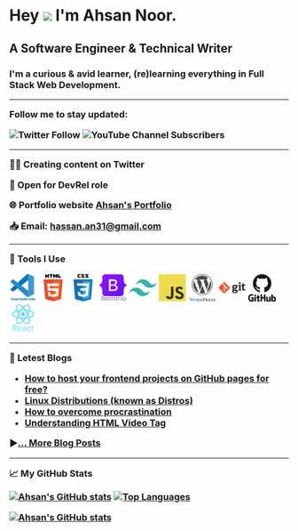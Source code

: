 <h1>Hey <img src="https://raw.githubusercontent.com/MartinHeinz/MartinHeinz/master/wave.gif" width="25px">  I'm Ahsan Noor.</h1>
<h2>A Software Engineer & Technical Writer</h2>
<h3>I'm a curious & avid learner, (re)learning everything in Full Stack Web Development.
  
---
  Follow me to stay updated:
  
![Twitter Follow](https://img.shields.io/twitter/follow/ANoorTM?label=Twitter%20Account&style=social) ![YouTube Channel Subscribers](https://img.shields.io/youtube/channel/subscribers/UCGTUeyCleMZgwjrcwKOM_oA?label=YouTube%20Channel&style=social)

---
  
✍🏻 Creating content on Twitter
  
🥑 Open for DevRel role

🌐 Portfolio website [Ahsan's Portfolio](https://anoortm.github.io/portfolio/)

📥 Email: hassan.an31@gmail.com

---

🧰 Tools I Use

<img src="https://github.com/devicons/devicon/blob/master/icons/vscode/vscode-original-wordmark.svg" alt="VSCode Logo" width="50px" height="50px"> <img src="https://github.com/devicons/devicon/blob/master/icons/html5/html5-original-wordmark.svg" alt="HTML5 Logo" width="50px" height="50px"> <img src="https://github.com/devicons/devicon/blob/master/icons/css3/css3-original-wordmark.svg" alt="CSS3 Logo" width="50px" height="50px"> <img src="https://github.com/devicons/devicon/blob/master/icons/bootstrap/bootstrap-original-wordmark.svg" alt="Bootstrap Logo" width="50px" height="50px"> <img src="https://github.com/devicons/devicon/blob/master/icons/tailwindcss/tailwindcss-plain.svg" alt="Tailwind Logo" width="50px" height="50px"> <img src="https://github.com/devicons/devicon/blob/master/icons/javascript/javascript-original.svg" alt="JavaScript Logo" width="50px" height="50px"> <img src="https://github.com/devicons/devicon/blob/master/icons/wordpress/wordpress-original.svg" alt="WordPress Logo" width="50px" height="50px"> <img src="https://github.com/devicons/devicon/blob/master/icons/git/git-original-wordmark.svg" alt="Git Logo" width="50px" height="50px"> <img src="https://github.com/devicons/devicon/blob/master/icons/github/github-original-wordmark.svg" alt="GitHub Logo" width="50px" height="50px"> <img src="https://github.com/devicons/devicon/blob/master/icons/react/react-original-wordmark.svg" alt="React Logo" width="50px" height="50px">

---

📙 Letest Blogs
<!-- BLOG-POST-LIST:START -->
- [How to host your frontend projects on GitHub pages for free?](https://anoor.hashnode.dev/how-to-host-your-frontend-projects-on-github-pages-for-free)
- [Linux Distributions &lpar;known as Distros&rpar;](https://anoor.hashnode.dev/linux-distributions-known-as-distros)
- [How to overcome procrastination](https://anoor.hashnode.dev/overcoming-procrastination)
- [Understanding HTML Video Tag](https://anoor.hashnode.dev/understanding-html-video-tag)
<!-- BLOG-POST-LIST:END -->

▶[... More Blog Posts](https://anoor.hashnode.dev/)

---

📈 My GitHub Stats <br>

[![Ahsan's GitHub stats](https://github-readme-stats.vercel.app/api?username=ANoorTM&show_icons=true&theme=merko)](https://github.com/ANoorTM/github-readme-stats) [![Top Languages](https://github-readme-stats.vercel.app/api/top-langs/?username=ANoorTM&show_icons=true&theme=merko)](https://github.com/ANoorTM/github-readme-stats)

[![Ahsan's GitHub stats](https://github-readme-streak-stats.herokuapp.com/?user=ANoorTM&theme=merko)](https://github.com/ANoorTM/github-readme-stats)

<!---
ANoorTM/ANoorTM is a ✨ special ✨ repository because its `README.md` (this file) appears on your GitHub profile.
You can click the Preview link to take a look at your changes.
--->
